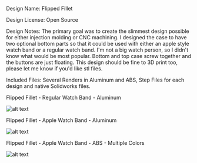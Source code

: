 Design Name: Flipped Fillet

Design License: Open Source

Design Notes: The primary goal was to create the slimmest design possible for either injection molding or CNC machining. I designed the case to have two optional bottom parts so that it could be used with either an apple style watch band or a regular watch band. I'm not a big watch person, so I didn't know what would be most popular. Bottom and top case screw together and the buttons are just floating. This design should be fine to 3D print too, please let me know if you'd like stl files.

Included Files: Several Renders in Aluminum and ABS, Step Files for each design and native Solidworks files.

Flipped Fillet - Regular Watch Band - Aluminum

![alt text](https://github.com/demseyk/watchy-cases/blob/main/Flipped%20Fillet/Renders/Watchy%20-%20Fillet%20-%20Reg%20-%20AL%20-%201.png)

Flipped Fillet - Apple Watch Band - Aluminum

![alt text](https://github.com/demseyk/watchy-cases/blob/main/Flipped%20Fillet/Renders/Watchy%20-%20Fillet%20-%20Apple%20-%20AL%20-%201.png)

Flipped Fillet - Apple Watch Band - ABS - Multiple Colors

![alt text](https://github.com/demseyk/watchy-cases/blob/main/Flipped%20Fillet/Renders/Watchy%20-%20Fillet%20-%20Apple%20Colours%20-%202.png)


